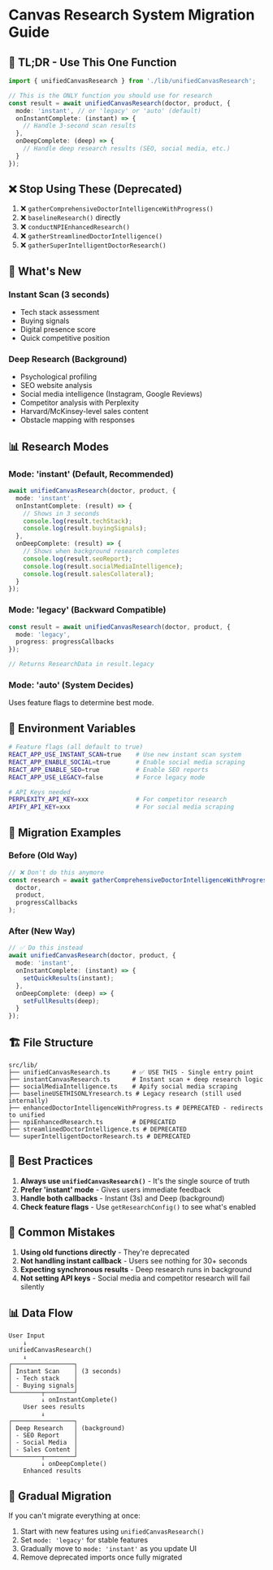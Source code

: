 # Canvas Research System Migration Guide

## 🎯 TL;DR - Use This One Function

```typescript
import { unifiedCanvasResearch } from './lib/unifiedCanvasResearch';

// This is the ONLY function you should use for research
const result = await unifiedCanvasResearch(doctor, product, {
  mode: 'instant', // or 'legacy' or 'auto' (default)
  onInstantComplete: (instant) => {
    // Handle 3-second scan results
  },
  onDeepComplete: (deep) => {
    // Handle deep research results (SEO, social media, etc.)
  }
});
```

## ❌ Stop Using These (Deprecated)

1. ❌ `gatherComprehensiveDoctorIntelligenceWithProgress()` 
2. ❌ `baselineResearch()` directly
3. ❌ `conductNPIEnhancedResearch()`
4. ❌ `gatherStreamlinedDoctorIntelligence()`
5. ❌ `gatherSuperIntelligentDoctorResearch()`

## 🚀 What's New

### Instant Scan (3 seconds)
- Tech stack assessment
- Buying signals
- Digital presence score
- Quick competitive position

### Deep Research (Background)
- Psychological profiling
- SEO website analysis
- Social media intelligence (Instagram, Google Reviews)
- Competitor analysis with Perplexity
- Harvard/McKinsey-level sales content
- Obstacle mapping with responses

## 📊 Research Modes

### Mode: 'instant' (Default, Recommended)
```typescript
await unifiedCanvasResearch(doctor, product, {
  mode: 'instant',
  onInstantComplete: (result) => {
    // Shows in 3 seconds
    console.log(result.techStack);
    console.log(result.buyingSignals);
  },
  onDeepComplete: (result) => {
    // Shows when background research completes
    console.log(result.seoReport);
    console.log(result.socialMediaIntelligence);
    console.log(result.salesCollateral);
  }
});
```

### Mode: 'legacy' (Backward Compatible)
```typescript
const result = await unifiedCanvasResearch(doctor, product, {
  mode: 'legacy',
  progress: progressCallbacks
});

// Returns ResearchData in result.legacy
```

### Mode: 'auto' (System Decides)
Uses feature flags to determine best mode.

## 🔧 Environment Variables

```bash
# Feature flags (all default to true)
REACT_APP_USE_INSTANT_SCAN=true    # Use new instant scan system
REACT_APP_ENABLE_SOCIAL=true       # Enable social media scraping
REACT_APP_ENABLE_SEO=true          # Enable SEO reports
REACT_APP_USE_LEGACY=false         # Force legacy mode

# API Keys needed
PERPLEXITY_API_KEY=xxx             # For competitor research
APIFY_API_KEY=xxx                  # For social media scraping
```

## 📝 Migration Examples

### Before (Old Way)
```typescript
// ❌ Don't do this anymore
const research = await gatherComprehensiveDoctorIntelligenceWithProgress(
  doctor,
  product,
  progressCallbacks
);
```

### After (New Way)
```typescript
// ✅ Do this instead
await unifiedCanvasResearch(doctor, product, {
  mode: 'instant',
  onInstantComplete: (instant) => {
    setQuickResults(instant);
  },
  onDeepComplete: (deep) => {
    setFullResults(deep);
  }
});
```

## 🏗️ File Structure

```
src/lib/
├── unifiedCanvasResearch.ts      # ✅ USE THIS - Single entry point
├── instantCanvasResearch.ts      # Instant scan + deep research logic
├── socialMediaIntelligence.ts    # Apify social media scraping
├── baselineUSETHISONLYresearch.ts # Legacy research (still used internally)
├── enhancedDoctorIntelligenceWithProgress.ts # DEPRECATED - redirects to unified
├── npiEnhancedResearch.ts        # DEPRECATED
├── streamlinedDoctorIntelligence.ts # DEPRECATED
└── superIntelligentDoctorResearch.ts # DEPRECATED
```

## 🎯 Best Practices

1. **Always use `unifiedCanvasResearch()`** - It's the single source of truth
2. **Prefer 'instant' mode** - Gives users immediate feedback
3. **Handle both callbacks** - Instant (3s) and Deep (background)
4. **Check feature flags** - Use `getResearchConfig()` to see what's enabled

## 🚨 Common Mistakes

1. **Using old functions directly** - They're deprecated
2. **Not handling instant callback** - Users see nothing for 30+ seconds
3. **Expecting synchronous results** - Deep research runs in background
4. **Not setting API keys** - Social media and competitor research will fail silently

## 📊 Data Flow

```
User Input
    ↓
unifiedCanvasResearch()
    ↓
┌─────────────────┐
│ Instant Scan    │ (3 seconds)
│ - Tech stack    │
│ - Buying signals│
└────────┬────────┘
         ↓ onInstantComplete()
    User sees results
         ↓
┌─────────────────┐
│ Deep Research   │ (background)
│ - SEO Report    │
│ - Social Media  │
│ - Sales Content │
└────────┬────────┘
         ↓ onDeepComplete()
    Enhanced results
```

## 🔄 Gradual Migration

If you can't migrate everything at once:

1. Start with new features using `unifiedCanvasResearch()`
2. Set `mode: 'legacy'` for stable features
3. Gradually move to `mode: 'instant'` as you update UI
4. Remove deprecated imports once fully migrated